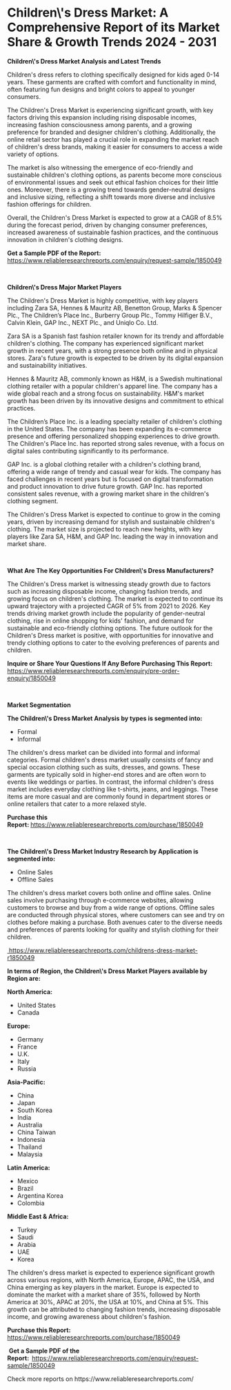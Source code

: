 <p><h1>Children\'s Dress Market: A Comprehensive Report of its Market Share & Growth Trends 2024 - 2031</h1></p><p><strong>Children\'s Dress Market Analysis and Latest Trends</strong></p>
<p><p>Children's dress refers to clothing specifically designed for kids aged 0-14 years. These garments are crafted with comfort and functionality in mind, often featuring fun designs and bright colors to appeal to younger consumers.</p><p>The Children's Dress Market is experiencing significant growth, with key factors driving this expansion including rising disposable incomes, increasing fashion consciousness among parents, and a growing preference for branded and designer children's clothing. Additionally, the online retail sector has played a crucial role in expanding the market reach of children's dress brands, making it easier for consumers to access a wide variety of options.</p><p>The market is also witnessing the emergence of eco-friendly and sustainable children's clothing options, as parents become more conscious of environmental issues and seek out ethical fashion choices for their little ones. Moreover, there is a growing trend towards gender-neutral designs and inclusive sizing, reflecting a shift towards more diverse and inclusive fashion offerings for children.</p><p>Overall, the Children's Dress Market is expected to grow at a CAGR of 8.5% during the forecast period, driven by changing consumer preferences, increased awareness of sustainable fashion practices, and the continuous innovation in children's clothing designs.</p></p>
<p><strong>Get a Sample PDF of the Report:&nbsp;</strong> <a href="https://www.reliableresearchreports.com/enquiry/request-sample/1850049">https://www.reliableresearchreports.com/enquiry/request-sample/1850049</a></p>
<p>&nbsp;</p>
<p><strong>Children\'s Dress Major Market Players</strong></p>
<p><p>The Children's Dress Market is highly competitive, with key players including Zara SA, Hennes & Mauritz AB, Benetton Group, Marks & Spencer Plc., The Children’s Place Inc., Burberry Group Plc., Tommy Hilfiger B.V., Calvin Klein, GAP Inc., NEXT Plc., and Uniqlo Co. Ltd.</p><p>Zara SA is a Spanish fast fashion retailer known for its trendy and affordable children's clothing. The company has experienced significant market growth in recent years, with a strong presence both online and in physical stores. Zara's future growth is expected to be driven by its digital expansion and sustainability initiatives.</p><p>Hennes & Mauritz AB, commonly known as H&M, is a Swedish multinational clothing retailer with a popular children's apparel line. The company has a wide global reach and a strong focus on sustainability. H&M's market growth has been driven by its innovative designs and commitment to ethical practices.</p><p>The Children’s Place Inc. is a leading specialty retailer of children's clothing in the United States. The company has been expanding its e-commerce presence and offering personalized shopping experiences to drive growth. The Children's Place Inc. has reported strong sales revenue, with a focus on digital sales contributing significantly to its performance.</p><p>GAP Inc. is a global clothing retailer with a children's clothing brand, offering a wide range of trendy and casual wear for kids. The company has faced challenges in recent years but is focused on digital transformation and product innovation to drive future growth. GAP Inc. has reported consistent sales revenue, with a growing market share in the children's clothing segment. </p><p>The Children's Dress Market is expected to continue to grow in the coming years, driven by increasing demand for stylish and sustainable children's clothing. The market size is projected to reach new heights, with key players like Zara SA, H&M, and GAP Inc. leading the way in innovation and market share.</p></p>
<p>&nbsp;</p>
<p><strong>What Are The Key Opportunities For Children\'s Dress Manufacturers?</strong></p>
<p><p>The Children's Dress market is witnessing steady growth due to factors such as increasing disposable income, changing fashion trends, and growing focus on children's clothing. The market is expected to continue its upward trajectory with a projected CAGR of 5% from 2021 to 2026. Key trends driving market growth include the popularity of gender-neutral clothing, rise in online shopping for kids' fashion, and demand for sustainable and eco-friendly clothing options. The future outlook for the Children's Dress market is positive, with opportunities for innovative and trendy clothing options to cater to the evolving preferences of parents and children.</p></p>
<p><strong>Inquire or Share Your Questions If Any Before Purchasing This Report:</strong> <a href="https://www.reliableresearchreports.com/enquiry/pre-order-enquiry/1850049">https://www.reliableresearchreports.com/enquiry/pre-order-enquiry/1850049</a></p>
<p>&nbsp;</p>
<p><strong>Market Segmentation</strong></p>
<p><strong>The Children\'s Dress Market Analysis by types is segmented into:</strong></p>
<p><ul><li>Formal</li><li>Informal</li></ul></p>
<p><p>The children's dress market can be divided into formal and informal categories. Formal children's dress market usually consists of fancy and special occasion clothing such as suits, dresses, and gowns. These garments are typically sold in higher-end stores and are often worn to events like weddings or parties. In contrast, the informal children's dress market includes everyday clothing like t-shirts, jeans, and leggings. These items are more casual and are commonly found in department stores or online retailers that cater to a more relaxed style.</p></p>
<p><strong>Purchase this Report:&nbsp;</strong><a href="https://www.reliableresearchreports.com/purchase/1850049">https://www.reliableresearchreports.com/purchase/1850049</a></p>
<p>&nbsp;</p>
<p><strong>The Children\'s Dress Market Industry Research by Application is segmented into:</strong></p>
<p><ul><li>Online Sales</li><li>Offline Sales</li></ul></p>
<p><p>The children's dress market covers both online and offline sales. Online sales involve purchasing through e-commerce websites, allowing customers to browse and buy from a wide range of options. Offline sales are conducted through physical stores, where customers can see and try on clothes before making a purchase. Both avenues cater to the diverse needs and preferences of parents looking for quality and stylish clothing for their children.</p></p>
<p><a href="https://www.reliableresearchreports.com/childrens-dress-market-r1850049">&nbsp;https://www.reliableresearchreports.com/childrens-dress-market-r1850049</a></p>
<p><strong>In terms of Region, the Children\'s Dress Market Players available by Region are:</strong></p>
<p>
    <p> <strong> North America: </strong>
        <ul>
            <li>United States</li>
            <li>Canada</li>
        </ul>
        </p> 
    <p> <strong> Europe: </strong>
        <ul>
            <li>Germany</li>
            <li>France</li>
            <li>U.K.</li>
            <li>Italy</li>
            <li>Russia</li>
        </ul>
        </p> 
    <p> <strong> Asia-Pacific: </strong>
        <ul>
            <li>China</li>
            <li>Japan</li>
            <li>South Korea</li>
            <li>India</li>
            <li>Australia</li>
            <li>China Taiwan</li>
            <li>Indonesia</li>
            <li>Thailand</li>
            <li>Malaysia</li>
        </ul>
        </p> 
    <p> <strong> Latin America: </strong>
        <ul>
            <li>Mexico</li>
            <li>Brazil</li>
            <li>Argentina Korea</li>
            <li>Colombia</li>
        </ul>
        </p> 
    <p> <strong> Middle East & Africa: </strong>
        <ul>
            <li>Turkey</li>
            <li>Saudi</li>
            <li>Arabia</li>
            <li>UAE</li>
            <li>Korea</li>
        </ul>
    </p>
    </p>
<p><p>The children's dress market is expected to experience significant growth across various regions, with North America, Europe, APAC, the USA, and China emerging as key players in the market. Europe is expected to dominate the market with a market share of 35%, followed by North America at 30%, APAC at 20%, the USA at 10%, and China at 5%. This growth can be attributed to changing fashion trends, increasing disposable income, and growing awareness about children's fashion.</p></p>
<p><strong>Purchase this Report: </strong><a href="https://www.reliableresearchreports.com/purchase/1850049">https://www.reliableresearchreports.com/purchase/1850049</a></p>
<p>&nbsp;<strong>Get a Sample PDF of the Report:&nbsp;&nbsp;</strong><a href="https://www.reliableresearchreports.com/enquiry/request-sample/1850049">https://www.reliableresearchreports.com/enquiry/request-sample/1850049</a></p>
<p><strong></strong></p>
<p>Check more reports on https://www.reliableresearchreports.com/</p>